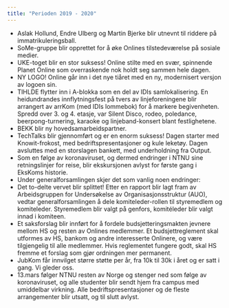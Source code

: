 ```yaml
---
title: "Perioden 2019 - 2020"
---
```


- Aslak Hollund, Endre Ulberg og Martin Bjerke blir utnevnt til riddere på immatrikuleringsball.
- SoMe-gruppe blir opprettet for å øke Onlines tilstedeværelse på sosiale medier. 
- UKE-toget blir en stor suksess! Online stilte med en svær, spinnende Planet Online som overraskende nok holdt seg sammen hele dagen.
- NY LOGO! Online går inn i det nye tiåret med en ny, modernisert versjon av logoen sin.
- TIHLDE flytter inn i A-blokka som en del av IDIs samlokalisering. En heidundrandes innflytningsfest på tvers av linjeforeningene blir arrangert av arrKom (med IDIs lommebok) for å markere begivenheten. Spredd over 3. og 4. etasje, var Silent Disco, rodeo, poledance, beerpong-turnering, karaoke og linjeband-konsert blant festlighetene.
- BEKK blir ny hovedsamarbeidspartner.
- TechTalks blir gjennomført og er en enorm suksess! Dagen starter med Knowit-frokost, med bedriftspresentasjoner og kule leketøy. Dagen avsluttes med en storslagen bankett, med underholdning fra Output. 
- Som en følge av koronaviruset, og dermed endringer i NTNU sine retningslinjer for reise, blir ekskursjonen avlyst for første gang i EksKoms historie. 
- Under generalforsamlingen skjer det som vanlig noen endringer: 
- Det to-delte vervet blir splittet! Etter en rapport blir lagt fram av Arbeidsgruppen for Undersøkelse av Organisasjonsstruktur (AUO), vedtar generalforsamlingen å dele komiteleder-rollen til styremedlem og komiteleder. Styremedlem blir valgt på genfors, komitéleder blir valgt innad i komiteen. 
- Et saksforslag blir innført for å fordele budsjetteringsmakten jevnere mellom HS og resten av Onlines medlemmer. Et budsjettreglement skal utformes av HS, bankom og andre interesserte Onlinere, og være tilgjengelig til alle medlemmer. Hvis reglementet fungere godt, skal HS fremme et forslag som gjør ordningen mer permanent.
- JubKom får innvilget større støtte per år, fra 10k til 30k i året og er satt i gang. Vi gleder oss.
- 13.mars følger NTNU resten av Norge og stenger ned som følge av koronaviruset, og alle studenter blir sendt hjem fra campus med umiddelbar virkning. Alle bedriftspresentasjoner og de fleste arrangementer blir utsatt, og til slutt avlyst.